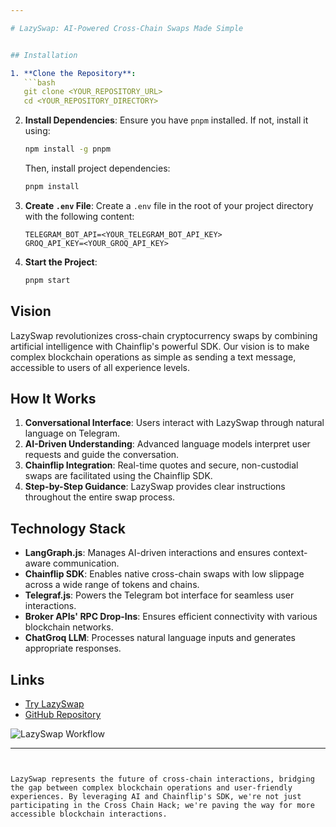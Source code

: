 ```yaml
---

# LazySwap: AI-Powered Cross-Chain Swaps Made Simple


## Installation

1. **Clone the Repository**:
   ```bash
   git clone <YOUR_REPOSITORY_URL>
   cd <YOUR_REPOSITORY_DIRECTORY>
   ```

2. **Install Dependencies**:
   Ensure you have `pnpm` installed. If not, install it using:
   ```bash
   npm install -g pnpm
   ```
   Then, install project dependencies:
   ```bash
   pnpm install
   ```

3. **Create `.env` File**:
   Create a `.env` file in the root of your project directory with the following content:
   ```dotenv
   TELEGRAM_BOT_API=<YOUR_TELEGRAM_BOT_API_KEY>
   GROQ_API_KEY=<YOUR_GROQ_API_KEY>
   ```

4. **Start the Project**:
   ```bash
   pnpm start
   ```


## Vision

LazySwap revolutionizes cross-chain cryptocurrency swaps by combining artificial intelligence with Chainflip's powerful SDK. Our vision is to make complex blockchain operations as simple as sending a text message, accessible to users of all experience levels.

## How It Works

1. **Conversational Interface**: Users interact with LazySwap through natural language on Telegram.
2. **AI-Driven Understanding**: Advanced language models interpret user requests and guide the conversation.
3. **Chainflip Integration**: Real-time quotes and secure, non-custodial swaps are facilitated using the Chainflip SDK.
4. **Step-by-Step Guidance**: LazySwap provides clear instructions throughout the entire swap process.

## Technology Stack

- **LangGraph.js**: Manages AI-driven interactions and ensures context-aware communication.
- **Chainflip SDK**: Enables native cross-chain swaps with low slippage across a wide range of tokens and chains.
- **Telegraf.js**: Powers the Telegram bot interface for seamless user interactions.
- **Broker APIs' RPC Drop-Ins**: Ensures efficient connectivity with various blockchain networks.
- **ChatGroq LLM**: Processes natural language inputs and generates appropriate responses.


## Links

- [Try LazySwap](https://t.me/LazySwap_Bot)
- [GitHub Repository](https://github.com/shreyan001/lazyswap)

![LazySwap Workflow](https://cdn.dorahacks.io/static/files/191105c3cc5269f3940254e4b588bce3.png)

---
```


LazySwap represents the future of cross-chain interactions, bridging the gap between complex blockchain operations and user-friendly experiences. By leveraging AI and Chainflip's SDK, we're not just participating in the Cross Chain Hack; we're paving the way for more accessible blockchain interactions.
